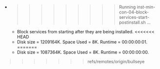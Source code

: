 * >>>>>>>>> Running inst-min-con-04-block-services-start-postinstall.sh ...
  * Block services from starting after they are being installed.
<<<<<<< HEAD
  * Disk size = 1209164K. Space Used = 8K. Runtime = 00:00:00:01.
=======
  * Disk size = 1087364K. Space Used = 8K. Runtime = 00:00:00:00.
>>>>>>> refs/remotes/origin/bullseye

